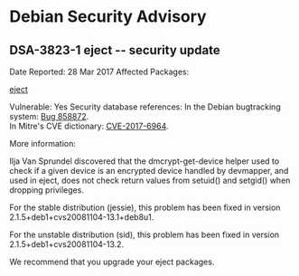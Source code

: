
Debian Security Advisory
========================


DSA-3823-1 eject -- security update
-----------------------------------



Date Reported:
28 Mar 2017
Affected Packages:

[eject](https://packages.debian.org/src:eject)

Vulnerable:
Yes
Security database references:
In the Debian bugtracking system: [Bug 858872](https://bugs.debian.org/cgi-bin/bugreport.cgi?bug=858872).  
In Mitre's CVE dictionary: [CVE-2017-6964](https://security-tracker.debian.org/tracker/CVE-2017-6964).  

More information:

Ilja Van Sprundel discovered that the dmcrypt-get-device helper used to
check if a given device is an encrypted device handled by devmapper, and
used in eject, does not check return values from setuid() and setgid()
when dropping privileges.


For the stable distribution (jessie), this problem has been fixed in
version 2.1.5+deb1+cvs20081104-13.1+deb8u1.


For the unstable distribution (sid), this problem has been fixed in
version 2.1.5+deb1+cvs20081104-13.2.


We recommend that you upgrade your eject packages.






